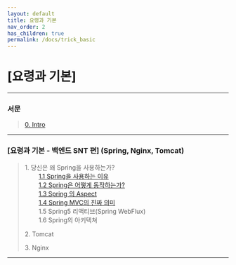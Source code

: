 ```yaml
---
layout: default
title: 요령과 기본
nav_order: 2
has_children: true
permalink: /docs/trick_basic
---
```


# [요령과 기본]

---
### 서문
> [0. Intro](https://taes-k.github.io/docs/trick_basic/0_intro/)

--- 

### [요령과 기본 - 백엔드 SNT 편]  (Spring, Nginx, Tomcat)  

> 1\. 당신은 왜 Spring을 사용하는가?   
> &nbsp;&nbsp;&nbsp;&nbsp;&nbsp;&nbsp;&nbsp;&nbsp;[1.1 Spring을 사용하는 이유 ](https://taes-k.github.io/docs/trick_basic/1_why_spring/)   
> &nbsp;&nbsp;&nbsp;&nbsp;&nbsp;&nbsp;&nbsp;&nbsp;[1.2 Spring은 어떻게 동작하는가?  ](https://taes-k.github.io/docs/trick_basic/2_how_spring_work/)  
> &nbsp;&nbsp;&nbsp;&nbsp;&nbsp;&nbsp;&nbsp;&nbsp;[1.3 Spring 의 Aspect   ](https://taes-k.github.io/docs/trick_basic/3_spring_aop/)  
> &nbsp;&nbsp;&nbsp;&nbsp;&nbsp;&nbsp;&nbsp;&nbsp;[1.4 Spring MVC의 진짜 의미   ](https://taes-k.github.io/docs/trick_basic/4_about_spring_mvc/)  
> &nbsp;&nbsp;&nbsp;&nbsp;&nbsp;&nbsp;&nbsp;&nbsp;1.5 Spring5 리액티브(Spring WebFlux)  
> &nbsp;&nbsp;&nbsp;&nbsp;&nbsp;&nbsp;&nbsp;&nbsp;1.6 Spring의 아키텍쳐  
>   
> 2\. Tomcat
>   
> 3\. Nginx

---

